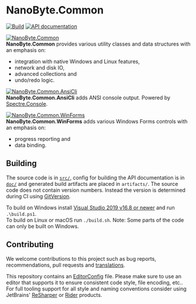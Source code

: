 # NanoByte.Common

[![Build](https://github.com/nano-byte/common/workflows/Build/badge.svg?branch=master)](https://github.com/nano-byte/common/actions?query=workflow%3ABuild)
[![API documentation](https://img.shields.io/badge/api-docs-orange.svg)](https://common.nano-byte.net/)

[![NanoByte.Common](https://img.shields.io/nuget/v/NanoByte.Common.svg)](https://www.nuget.org/packages/NanoByte.Common/)  
**NanoByte.Common** provides various utility classes and data structures with an emphasis on:

- integration with native Windows and Linux features,
- network and disk IO,
- advanced collections and
- undo/redo logic.

[![NanoByte.Common.AnsiCli](https://img.shields.io/nuget/v/NanoByte.Common.AnsiCli.svg)](https://www.nuget.org/packages/NanoByte.Common.AnsiCli/)  
**NanoByte.Common.AnsiCli** adds ANSI console output. Powered by [Spectre.Console](https://github.com/spectresystems/spectre.console).

[![NanoByte.Common.WinForms](https://img.shields.io/nuget/v/NanoByte.Common.WinForms.svg)](https://www.nuget.org/packages/NanoByte.Common.WinForms/)  
**NanoByte.Common.WinForms** adds various Windows Forms controls with an emphasis on:

- progress reporting and
- data binding.

## Building

The source code is in [`src/`](src/), config for building the API documentation is in [`doc/`](doc/) and generated build artifacts are placed in `artifacts/`. The source code does not contain version numbers. Instead the version is determined during CI using [GitVersion](https://gitversion.net/).

To build on Windows install [Visual Studio 2019 v16.8 or newer](https://www.visualstudio.com/downloads/) and run `.\build.ps1`.  
To build on Linux or macOS run `./build.sh`. Note: Some parts of the code can only be built on Windows.

## Contributing

We welcome contributions to this project such as bug reports, recommendations, pull requests and [translations](https://www.transifex.com/eicher/0install-win/).

This repository contains an [EditorConfig](http://editorconfig.org/) file. Please make sure to use an editor that supports it to ensure consistent code style, file encoding, etc.. For full tooling support for all style and naming conventions consider using JetBrains' [ReSharper](https://www.jetbrains.com/resharper/) or [Rider](https://www.jetbrains.com/rider/) products.

